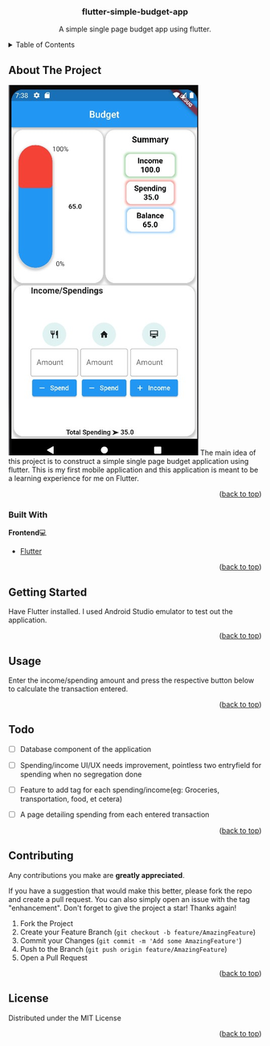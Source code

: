 <div id="top"></div>


<br />
<div align="center">


  <h3 align="center">flutter-simple-budget-app</h3>
  <p align="center">
   A simple single page budget app using flutter.
    <br />
</div>



<!-- TABLE OF CONTENTS -->
<details>
  <summary>Table of Contents</summary>
  <ol>
    <li>
      <a href="#about-the-project">About The Project</a>
      <ul>
        <li><a href="#built-with">Built With</a></li>
      </ul>
    </li>
    <li>
      <a href="#getting-started">Getting Started</a>
      <ul>
        <li><a href="#prerequisites">Prerequisites</a></li>
        <li><a href="#installation">Installation</a></li>
      </ul>
    </li>
    <li><a href="#usage">Usage</a></li>
    <li><a href="#todo">Todo</a></li>
    <li><a href="#contributing">Contributing</a></li>
    <li><a href="#license">License</a></li>
  </ol>
</details>



<!-- ABOUT THE PROJECT -->
## About The Project

<img src="readme_doc/preview.jpg"/>
The main idea of this project is to construct a simple single page budget application using flutter. This is my first mobile application and this application is meant to be a learning experience for me on Flutter.

<p align="right">(<a href="#top">back to top</a>)</p>

### Built With


<b>Frontend</b>💻

* [Flutter](https://flutter.dev/)



<p align="right">(<a href="#top">back to top</a>)</p>



<!-- GETTING STARTED -->
## Getting Started

Have Flutter installed. I used Android Studio emulator to test out the application.


<p align="right">(<a href="#top">back to top</a>)</p>



<!-- USAGE EXAMPLES -->
## Usage

Enter the income/spending amount and press the respective button below to calculate the transaction entered.

<p align="right">(<a href="#top">back to top</a>)</p>


<!-- ROADMAP -->
## Todo

- [ ] Database component of the application
- [ ] Spending/income UI/UX needs improvement, pointless two entryfield for spending when no segregation done
- [ ] Feature to add tag for each spending/income(eg: Groceries, transportation, food, et cetera)
- [ ] A page detailing spending from each entered transaction


<p align="right">(<a href="#top">back to top</a>)</p>



<!-- CONTRIBUTING -->
## Contributing
Any contributions you make are **greatly appreciated**.

If you have a suggestion that would make this better, please fork the repo and create a pull request. You can also simply open an issue with the tag "enhancement".
Don't forget to give the project a star! Thanks again!

1. Fork the Project
2. Create your Feature Branch (`git checkout -b feature/AmazingFeature`)
3. Commit your Changes (`git commit -m 'Add some AmazingFeature'`)
4. Push to the Branch (`git push origin feature/AmazingFeature`)
5. Open a Pull Request

<p align="right">(<a href="#top">back to top</a>)</p>



<!-- LICENSE -->
## License

Distributed under the MIT License

<p align="right">(<a href="#top">back to top</a>)</p>
